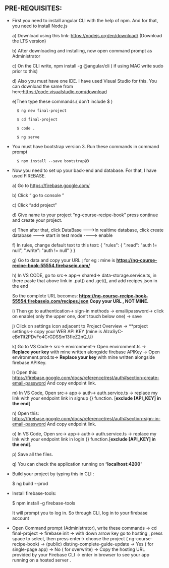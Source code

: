 
## PRE-REQUISITES:

- First you need to install angular CLI with the help of npm. And for that, you need to install Node.js

  a) Download using this link: https://nodejs.org/en/download/  (Download the LTS version)

  b) After downloading and installing, now open command prompt as Administrator
  
  c) On the CLI write, npm install -g @angular/cli ( if using MAC write sudo prior to this)
  
  d) Also you must have one IDE. I have used Visual Studio for this. You can download the same from       here:https://code.visualstudio.com/download

  e)Then type these commands:( don’t include $ )
  
        $ ng new final-project

        $ cd final-project

        $ code .

        $ ng serve
        

- You must have bootstrap version 3. Run these commands in command prompt
        
        $ npm install --save bootstrap@3
        

- Now you need to set up your back-end and database. For that, I have used FIREBASE.

  a) Go to  https://firebase.google.com/
  
  b) Click  “ go to console ”
  
  c) Click “add project”
  
  d) Give name to your project “ng-course-recipe-book” press continue and create your project.
  
  e) Then after that, click DataBase --->In realtime database, click create database ---> start in test mode ----> enable
  
  f) In rules, change default text to this text:
        {
          "rules": {
            ".read": "auth != null",
            ".write": "auth != null"
          }
        }
        
  g) Go to data and copy your  URL ; for eg : mine is **https://ng-course-recipe-book-55554.firebaseio.com/**
  
  h) In VS CODE, go to src→ app→ shared→ data-storage.service.ts, in there paste that above link in .put() and .get(), and add    recipes.json in the end 

    So the complete URL becomes:
    **https://ng-course-recipe-book-55554.firebaseio.com/recipes.json**
    **Copy your URL , NOT MINE.**

  i) Then go to authentication→ sign-in methods → email/password→ click on enable( only the upper one, don’t touch below one) → save

  j) Click on settings icon adjacent to Project Overview → **project settings→ copy your WEB API KEY (mine is AIzaSyC-eBn11t2PDvFo4CrGDSSm13fIeZ2nQ_U)
  
  k) Go to VS Code→ src→ environment→ Open environment.ts → **Replace your key** with mine written alongside firebase APIKey → Open environment.prod.ts→ **Replace your key** with mine written alongside firebase APIKey.
  
  l) Open this: https://firebase.google.com/docs/reference/rest/auth#section-create-email-password
And copy endpoint link.

  m) In VS Code, Open src→ app→ auth→  auth.service.ts  → replace my link with your endpoint link in signup {} function.  [**exclude [API_KEY] in the end**]

  n) Open this: https://firebase.google.com/docs/reference/rest/auth#section-sign-in-email-password
And copy endpoint link.

  o) In VS Code, Open src→ app→ auth→  auth.service.ts  → replace my link with your endpoint link in login {} function.[**exclude [API_KEY] in the end**].
  
  p) Save all the files.
  
  q) You can check the application running on “**localhost:4200**”
  
  
  
- Build your project by typing this in CLI :
    
    $ ng build --prod



- Install firebase-tools:
    
    $ npm install  -g  firebase-tools
    
    It will prompt you to log in. So through CLI, log in to your firebase account



- Open Command prompt (Administrator), write these commands → cd final-project → firebase init → with down arrow key go to  hosting , press space to select, then press enter→ choose the project ( ng-course-recipe-book) → (public) dist/ng-complete-guide-update → Yes ( for single-page app) →  No ( for overwrite) → Copy the hosting URL provided by your Firebase CLI → enter in browser to see your app running on a hosted server .

